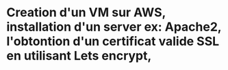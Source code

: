 # Creation d'un VM sur AWS, installation d'un server ex: Apache2, l'obtontion d'un certificat valide SSL en utilisant Lets encrypt,
